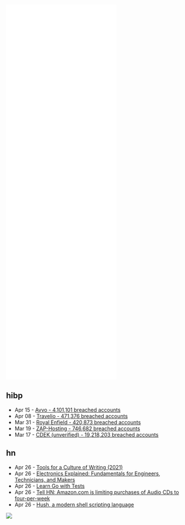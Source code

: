 ![Metrics](https://raw.githubusercontent.com/phixion/phixion/master/metrics.svg)

## hibp

<!--
for https://github.com/phixion/phixion/blob/main/.github/workflows/feeds.yml
-->
<!--START_SECTION:haveibeenpwnd-->
- Apr 15 - [Avvo - 4,101,101 breached accounts](https://haveibeenpwned.com/PwnedWebsites#Avvo)
- Apr 08 - [Travelio - 471,376 breached accounts](https://haveibeenpwned.com/PwnedWebsites#Travelio)
- Mar 31 - [Royal Enfield - 420,873 breached accounts](https://haveibeenpwned.com/PwnedWebsites#RoyalEnfield)
- Mar 19 - [ZAP-Hosting - 746,682 breached accounts](https://haveibeenpwned.com/PwnedWebsites#ZAPHosting)
- Mar 17 - [CDEK (unverified) - 19,218,203 breached accounts](https://haveibeenpwned.com/PwnedWebsites#CDEK)
<!--END_SECTION:haveibeenpwnd-->

## hn

<!--
for https://github.com/phixion/phixion/blob/main/.github/workflows/feeds.yml
-->
<!--START_SECTION:hn-->
- Apr 26 - [Tools for a Culture of Writing (2021)](https://matt.blwt.io/post/tools-for-a-culture-of-writing/)
- Apr 26 - [Electronics Explained: Fundamentals for Engineers, Technicians, and Makers](https://www.sciencedirect.com/book/9780128116418/electronics-explained)
- Apr 26 - [Learn Go with Tests](https://quii.gitbook.io/learn-go-with-tests/)
- Apr 26 - [Tell HN: Amazon.com is limiting purchases of Audio CDs to four-per-week](https://news.ycombinator.com/item?id=31163300)
- Apr 26 - [Hush, a modern shell scripting language](https://hush-shell.github.io/)
<!--END_SECTION:hn-->

<!--
for https://yhype.me
-->
![](https://hit.yhype.me/github/profile?user_id=13013670)
